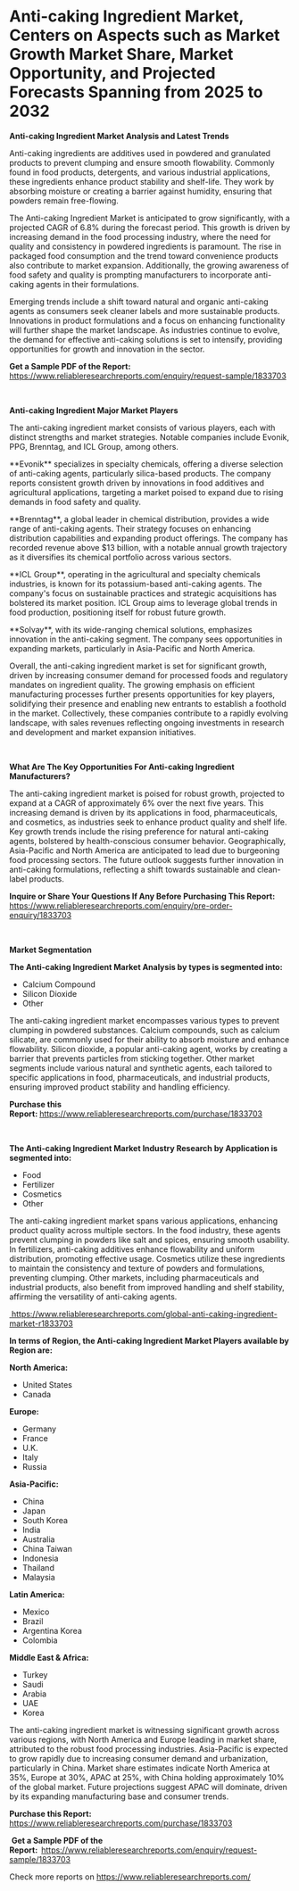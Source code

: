 <p><h1>Anti-caking Ingredient Market, Centers on Aspects such as Market Growth Market Share, Market Opportunity, and Projected Forecasts Spanning from 2025 to 2032</h1></p><p><strong>Anti-caking Ingredient Market Analysis and Latest Trends</strong></p>
<p><p>Anti-caking ingredients are additives used in powdered and granulated products to prevent clumping and ensure smooth flowability. Commonly found in food products, detergents, and various industrial applications, these ingredients enhance product stability and shelf-life. They work by absorbing moisture or creating a barrier against humidity, ensuring that powders remain free-flowing.</p><p>The Anti-caking Ingredient Market is anticipated to grow significantly, with a projected CAGR of 6.8% during the forecast period. This growth is driven by increasing demand in the food processing industry, where the need for quality and consistency in powdered ingredients is paramount. The rise in packaged food consumption and the trend toward convenience products also contribute to market expansion. Additionally, the growing awareness of food safety and quality is prompting manufacturers to incorporate anti-caking agents in their formulations.</p><p>Emerging trends include a shift toward natural and organic anti-caking agents as consumers seek cleaner labels and more sustainable products. Innovations in product formulations and a focus on enhancing functionality will further shape the market landscape. As industries continue to evolve, the demand for effective anti-caking solutions is set to intensify, providing opportunities for growth and innovation in the sector.</p></p>
<p><strong>Get a Sample PDF of the Report:&nbsp;</strong> <a href="https://www.reliableresearchreports.com/enquiry/request-sample/1833703?utm_campaign=3260&utm_medium=2&utm_source=Github&utm_content=ia&utm_term=26032025&utm_id=anti-caking-ingredient">https://www.reliableresearchreports.com/enquiry/request-sample/1833703</a></p>
<p>&nbsp;</p>
<p><strong>Anti-caking Ingredient Major Market Players</strong></p>
<p><p>The anti-caking ingredient market consists of various players, each with distinct strengths and market strategies. Notable companies include Evonik, PPG, Brenntag, and ICL Group, among others. </p><p>**Evonik** specializes in specialty chemicals, offering a diverse selection of anti-caking agents, particularly silica-based products. The company reports consistent growth driven by innovations in food additives and agricultural applications, targeting a market poised to expand due to rising demands in food safety and quality.</p><p>**Brenntag**, a global leader in chemical distribution, provides a wide range of anti-caking agents. Their strategy focuses on enhancing distribution capabilities and expanding product offerings. The company has recorded revenue above $13 billion, with a notable annual growth trajectory as it diversifies its chemical portfolio across various sectors.</p><p>**ICL Group**, operating in the agricultural and specialty chemicals industries, is known for its potassium-based anti-caking agents. The company's focus on sustainable practices and strategic acquisitions has bolstered its market position. ICL Group aims to leverage global trends in food production, positioning itself for robust future growth.</p><p>**Solvay**, with its wide-ranging chemical solutions, emphasizes innovation in the anti-caking segment. The company sees opportunities in expanding markets, particularly in Asia-Pacific and North America. </p><p>Overall, the anti-caking ingredient market is set for significant growth, driven by increasing consumer demand for processed foods and regulatory mandates on ingredient quality. The growing emphasis on efficient manufacturing processes further presents opportunities for key players, solidifying their presence and enabling new entrants to establish a foothold in the market. Collectively, these companies contribute to a rapidly evolving landscape, with sales revenues reflecting ongoing investments in research and development and market expansion initiatives.</p></p>
<p>&nbsp;</p>
<p><strong>What Are The Key Opportunities For Anti-caking Ingredient Manufacturers?</strong></p>
<p><p>The anti-caking ingredient market is poised for robust growth, projected to expand at a CAGR of approximately 6% over the next five years. This increasing demand is driven by its applications in food, pharmaceuticals, and cosmetics, as industries seek to enhance product quality and shelf life. Key growth trends include the rising preference for natural anti-caking agents, bolstered by health-conscious consumer behavior. Geographically, Asia-Pacific and North America are anticipated to lead due to burgeoning food processing sectors. The future outlook suggests further innovation in anti-caking formulations, reflecting a shift towards sustainable and clean-label products.</p></p>
<p><strong>Inquire or Share Your Questions If Any Before Purchasing This Report:</strong> <a href="https://www.reliableresearchreports.com/enquiry/pre-order-enquiry/1833703?utm_campaign=3260&utm_medium=2&utm_source=Github&utm_content=ia&utm_term=26032025&utm_id=anti-caking-ingredient">https://www.reliableresearchreports.com/enquiry/pre-order-enquiry/1833703</a></p>
<p>&nbsp;</p>
<p><strong>Market Segmentation</strong></p>
<p><strong>The Anti-caking Ingredient Market Analysis by types is segmented into:</strong></p>
<p><ul><li>Calcium Compound</li><li>Silicon Dioxide</li><li>Other</li></ul></p>
<p><p>The anti-caking ingredient market encompasses various types to prevent clumping in powdered substances. Calcium compounds, such as calcium silicate, are commonly used for their ability to absorb moisture and enhance flowability. Silicon dioxide, a popular anti-caking agent, works by creating a barrier that prevents particles from sticking together. Other market segments include various natural and synthetic agents, each tailored to specific applications in food, pharmaceuticals, and industrial products, ensuring improved product stability and handling efficiency.</p></p>
<p><strong>Purchase this Report:&nbsp;</strong><a href="https://www.reliableresearchreports.com/purchase/1833703?utm_campaign=3260&utm_medium=2&utm_source=Github&utm_content=ia&utm_term=26032025&utm_id=anti-caking-ingredient">https://www.reliableresearchreports.com/purchase/1833703</a></p>
<p>&nbsp;</p>
<p><strong>The Anti-caking Ingredient Market Industry Research by Application is segmented into:</strong></p>
<p><ul><li>Food</li><li>Fertilizer</li><li>Cosmetics</li><li>Other</li></ul></p>
<p><p>The anti-caking ingredient market spans various applications, enhancing product quality across multiple sectors. In the food industry, these agents prevent clumping in powders like salt and spices, ensuring smooth usability. In fertilizers, anti-caking additives enhance flowability and uniform distribution, promoting effective usage. Cosmetics utilize these ingredients to maintain the consistency and texture of powders and formulations, preventing clumping. Other markets, including pharmaceuticals and industrial products, also benefit from improved handling and shelf stability, affirming the versatility of anti-caking agents.</p></p>
<p><a href="https://www.reliableresearchreports.com/global-anti-caking-ingredient-market-r1833703?utm_campaign=3260&utm_medium=2&utm_source=Github&utm_content=ia&utm_term=26032025&utm_id=anti-caking-ingredient">&nbsp;https://www.reliableresearchreports.com/global-anti-caking-ingredient-market-r1833703</a></p>
<p><strong>In terms of Region, the Anti-caking Ingredient Market Players available by Region are:</strong></p>
<p>
    <p> <strong> North America: </strong>
        <ul>
            <li>United States</li>
            <li>Canada</li>
        </ul>
        </p> 
    <p> <strong> Europe: </strong>
        <ul>
            <li>Germany</li>
            <li>France</li>
            <li>U.K.</li>
            <li>Italy</li>
            <li>Russia</li>
        </ul>
        </p> 
    <p> <strong> Asia-Pacific: </strong>
        <ul>
            <li>China</li>
            <li>Japan</li>
            <li>South Korea</li>
            <li>India</li>
            <li>Australia</li>
            <li>China Taiwan</li>
            <li>Indonesia</li>
            <li>Thailand</li>
            <li>Malaysia</li>
        </ul>
        </p> 
    <p> <strong> Latin America: </strong>
        <ul>
            <li>Mexico</li>
            <li>Brazil</li>
            <li>Argentina Korea</li>
            <li>Colombia</li>
        </ul>
        </p> 
    <p> <strong> Middle East & Africa: </strong>
        <ul>
            <li>Turkey</li>
            <li>Saudi</li>
            <li>Arabia</li>
            <li>UAE</li>
            <li>Korea</li>
        </ul>
    </p>
    </p>
<p><p>The anti-caking ingredient market is witnessing significant growth across various regions, with North America and Europe leading in market share, attributed to the robust food processing industries. Asia-Pacific is expected to grow rapidly due to increasing consumer demand and urbanization, particularly in China. Market share estimates indicate North America at 35%, Europe at 30%, APAC at 25%, with China holding approximately 10% of the global market. Future projections suggest APAC will dominate, driven by its expanding manufacturing base and consumer trends.</p></p>
<p><strong>Purchase this Report: </strong><a href="https://www.reliableresearchreports.com/purchase/1833703?utm_campaign=3260&utm_medium=2&utm_source=Github&utm_content=ia&utm_term=26032025&utm_id=anti-caking-ingredient">https://www.reliableresearchreports.com/purchase/1833703</a></p>
<p>&nbsp;<strong>Get a Sample PDF of the Report:&nbsp;&nbsp;</strong><a href="https://www.reliableresearchreports.com/enquiry/request-sample/1833703?utm_campaign=3260&utm_medium=2&utm_source=Github&utm_content=ia&utm_term=26032025&utm_id=anti-caking-ingredient">https://www.reliableresearchreports.com/enquiry/request-sample/1833703</a></p>
<p><strong></strong></p>
<p>Check more reports on <a href="https://www.reliableresearchreports.com/?utm_campaign=3260&utm_medium=2&utm_source=Github&utm_content=ia&utm_term=26032025&utm_id=anti-caking-ingredient">https://www.reliableresearchreports.com/</a></p>